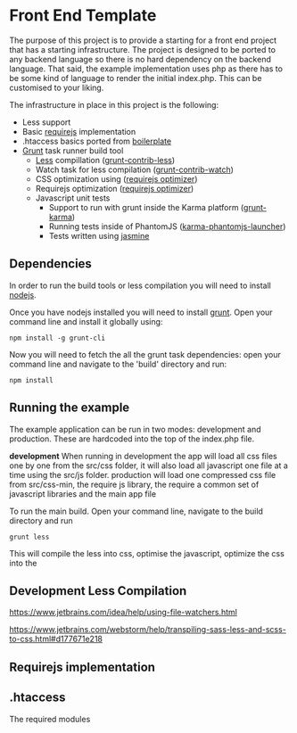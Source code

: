 # Front End Template

The purpose of this project is to provide a starting for a front end project that has a starting infrastructure.
The project is designed to be ported to any backend language so there is no hard dependency on the backend language.
That said, the example implementation uses php as there has to be some kind of language to render the initial index.php. This can be customised to your liking.

The infrastructure in place in this project is the following:

* Less support
* Basic [requirejs](http://requirejs.org/) implementation
* .htaccess basics ported from [boilerplate](https://github.com/h5bp/html5-boilerplate/blob/master/dist/.htaccess)
* [Grunt](http://gruntjs.com/) task runner build tool
    * [Less](http://lesscss.org/) compillation ([grunt-contrib-less](https://github.com/gruntjs/grunt-contrib-less))
    * Watch task for less compilation ([grunt-contrib-watch](https://github.com/gruntjs/grunt-contrib-watch))
    * CSS optimization using ([requirejs optimizer](http://requirejs.org/docs/optimization.html))
    * Requirejs optimization ([requirejs optimizer](http://requirejs.org/docs/optimization.html))
    * Javascript unit tests
        * Support to run with grunt inside the Karma platform ([grunt-karma](https://github.com/karma-runner/grunt-karma))
        * Running tests inside of PhantomJS ([karma-phantomjs-launcher](https://github.com/karma-runner/karma-phantomjs-launcher))
        * Tests written using [jasmine](http://jasmine.github.io/2.3/introduction.html)

## Dependencies
In order to run the build tools or less compilation you will need to install [nodejs](https://nodejs.org/).

Once you have nodejs installed you will need to install [grunt](http://gruntjs.com/).
Open your command line and install it globally using:

```
npm install -g grunt-cli
```

Now you will need to fetch the all the grunt task dependencies: open your command line and navigate to the 'build' directory and run:

```
npm install
```

## Running the example
The example application can be run in two modes: development and production. These are hardcoded into the top of the index.php file.

**development**
When running in development the app will load all css files one by one from the src/css folder, it will also load all javascript one file at a time using the src/js folder.
production will load one compressed css file from src/css-min, the require js library, the require a common set of javascript libraries and the main app file

To run the main build. Open your command line, navigate to the build directory and run
```
grunt less
```
This will compile the less into css, optimise the javascript, optimize the css into the 

## Development Less Compilation

https://www.jetbrains.com/idea/help/using-file-watchers.html


https://www.jetbrains.com/webstorm/help/transpiling-sass-less-and-scss-to-css.html#d177671e218

## Requirejs implementation

## .htaccess
The required modules